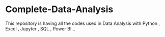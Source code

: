# Complete-Data-Analysis
This repository is having all the codes used in Data Analysis with Python , Excel , Jupyter , SQL , Power BI...
